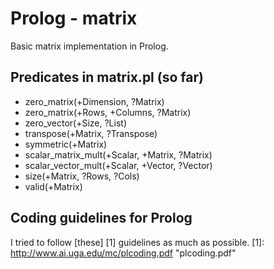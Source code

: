 Prolog - matrix
================================
Basic matrix implementation in Prolog.

Predicates in matrix.pl (so far)
-------------------------
* zero_matrix(+Dimension, ?Matrix)
* zero_matrix(+Rows, +Columns, ?Matrix)
* zero_vector(+Size, ?List)
* transpose(+Matrix, ?Transpose)
* symmetric(+Matrix)
* scalar_matrix_mult(+Scalar, +Matrix, ?Matrix)
* scalar_vector_mult(+Scalar, +Vector, ?Vector)
* size(+Matrix, ?Rows, ?Cols)
* valid(+Matrix)

Coding guidelines for Prolog
-------------------------
I tried to follow [these] [1] guidelines as much as possible.
[1]: http://www.ai.uga.edu/mc/plcoding.pdf      "plcoding.pdf"
